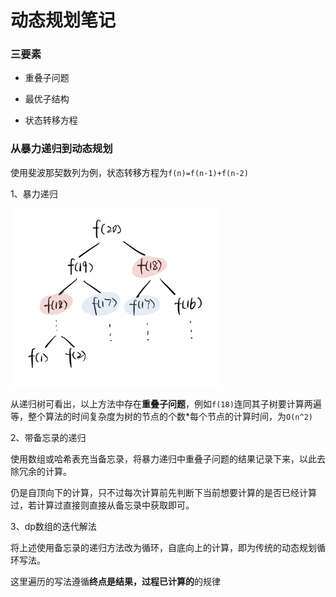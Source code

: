 # 动态规划笔记

### 三要素

- 重叠子问题

- 最优子结构

- 状态转移方程



### 从暴力递归到动态规划

使用斐波那契数列为例，状态转移方程为`f(n)=f(n-1)+f(n-2)`

1、暴力递归

<img src="./images/dp.png" alt="image-20200506155458292" style="zoom: 33%;" />

​		从递归树可看出，以上方法中存在**重叠子问题**，例如`f(18)`连同其子树要计算两遍等，整个算法的时间复杂度为树的节点的个数*每个节点的计算时间，为`O(n^2)`

2、带备忘录的递归

​		使用数组或哈希表充当备忘录，将暴力递归中重叠子问题的结果记录下来，以此去除冗余的计算。

​		仍是自顶向下的计算，只不过每次计算前先判断下当前想要计算的是否已经计算过，若计算过直接则直接从备忘录中获取即可。

3、dp数组的迭代解法

​		将上述使用备忘录的递归方法改为循环，自底向上的计算，即为传统的动态规划循环写法。

​		这里遍历的写法遵循**终点是结果，过程已计算的**的规律

